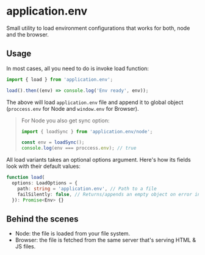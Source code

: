 # application.env

Small utility to load environment configurations that works for both, node and the browser.

## Usage

In most cases, all you need to do is invoke load function:

```javascript
import { load } from 'application.env';

load().then((env) => console.log('Env ready', env));
```

The above will load `application.env` file and append it to global object (`proccess.env` for Node and `window.env`
for Browser).

> For Node you also get sync option:
> ```javascript
> import { loadSync } from 'application.env/node';
>
> const env = loadSync();
> console.log(env === proccess.env); // true
> ```

All load variants takes an optional options argument. Here's how its fields look with their default values:

```typescript
function load(
  options: LoadOptions = {
    path: string = 'application.env', // Path to a file
    failSilently: false, // Returns/appends an empty object on error instead of throwing it.
  }): Promise<Env> {}
```

## Behind the scenes

* Node: the file is loaded from your file system.
* Browser: the file is fetched from the same server that's serving HTML & JS files.
